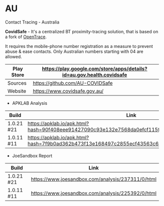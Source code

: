 # AU
Contact Tracing - Australia

**CovidSafe** - It's a centralized BT proximity-tracing solution, that is based on a fork of [OpenTrace](https://github.com/ct-report/OPENTRACE).

It requires the mobile-phone number registration as a measure to prevent abuse & ease contacts. Only Australian numbers starting with 04 are allowed.

Play Store | https://play.google.com/store/apps/details?id=au.gov.health.covidsafe
-----------|----------------------------------------------------------------------
Sources | https://github.com/AU-COVIDSafe
Website | https://www.covidsafe.gov.au/

- APKLAB Analysis

Build | Link
------|-----
1.0.21 #21 | https://apklab.io/apk.html?hash=90f408eee91427090c93e132e7568da0efcf115f6e60522358ae2423d752abb9
1.0.11 #11 | https://apklab.io/apk.html?hash=7f9b0ad362b473f13e168497c2855ecf43563c61f0609d63d40017e639e1a54b

- JoeSandbox Report

Build | Link
------|-----
1.0.21 #21 | https://www.joesandbox.com/analysis/237311/0/html
1.0.11 #11 | https://www.joesandbox.com/analysis/225392/0/html
